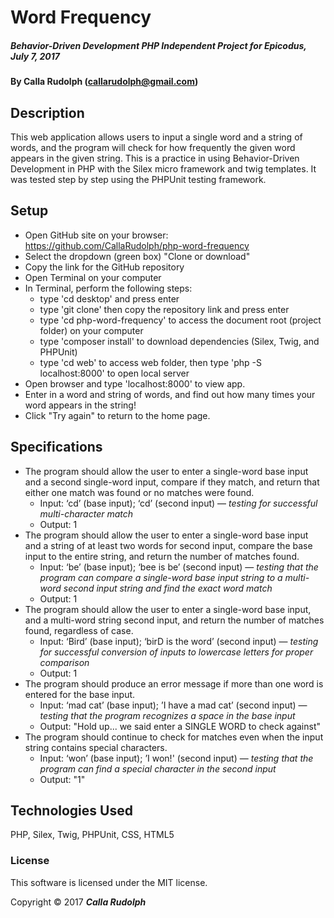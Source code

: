 # Word Frequency
##### _Behavior-Driven Development PHP Independent Project for Epicodus, July 7, 2017_

#### By Calla Rudolph (<callarudolph@gmail.com>)

## Description

This web application allows users to input a single word and a string of words, and the program will check for how frequently the given word appears in the given string. This is a practice in using Behavior-Driven Development in PHP with the Silex micro framework and twig templates. It was tested step by step using the PHPUnit testing framework.

## Setup

* Open GitHub site on your browser: https://github.com/CallaRudolph/php-word-frequency
* Select the dropdown (green box) "Clone or download"
* Copy the link for the GitHub repository
* Open Terminal on your computer
* In Terminal, perform the following steps:
    * type 'cd desktop' and press enter
    * type 'git clone' then copy the repository link and press enter
    * type 'cd php-word-frequency' to access the document root (project folder) on your computer
    * type 'composer install' to download dependencies (Silex, Twig, and PHPUnit)
    * type 'cd web' to access web folder, then type 'php -S localhost:8000' to open local server
* Open browser and type 'localhost:8000' to view app.
* Enter in a word and string of words, and find out how many times your word appears in the string!
* Click "Try again" to return to the home page.

## Specifications
* The program should allow the user to enter a single-word base input and a second single-word input, compare if they match, and return that either one match was found or no matches were found.
	* Input: ‘cd’ (base input); ‘cd’ (second input) — _testing for successful multi-character match_
	* Output: 1
* The program should allow the user to enter a single-word base input and a string of at least two words for second input, compare the base input to the entire string, and return the number of matches found.
	* Input: ‘be’ (base input); ‘bee is be’ (second input) — _testing that the program can compare a single-word base input string to a multi-word second input string and find the exact word match_
	* Output: 1
* The program should allow the user to enter a single-word base input, and a multi-word string second input, and return the number of matches found, regardless of case.
	* Input: ‘Bird’ (base input); ‘birD is the word’ (second input) — _testing for successful conversion of inputs to lowercase letters for proper comparison_
	* Output: 1
* The program should produce an error message if more than one word is entered for the base input.
	* Input: ‘mad cat’ (base input); ’I have a mad cat’ (second input) — _testing that the program recognizes a space in the base input_
	* Output: "Hold up... we said enter a SINGLE WORD to check against"
* The program should continue to check for matches even when the input string contains special characters.
	* Input: ‘won’ (base input); ’I won!' (second input) — _testing that the program can find a special character in the second input_
	* Output: "1"

## Technologies Used

PHP, Silex, Twig, PHPUnit, CSS, HTML5

### License
This software is licensed under the MIT license.

Copyright &copy; 2017 **_Calla Rudolph_**
